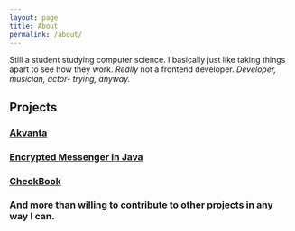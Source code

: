```yaml
---
layout: page
title: About
permalink: /about/
---
```


Still a student studying computer science. I basically just like taking things apart to see how they work. *Really* not a frontend developer.
*Developer, musician, actor- trying, anyway.*
## Projects
### [Akvanta](http://github.com/Romulus10/Akvanta)
### [Encrypted Messenger in Java](http://github.com/Romulus10/messenger)
### [CheckBook](http://github.com/Romulus10/CheckBook)
### And more than willing to contribute to other projects in any way I can.